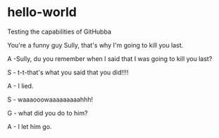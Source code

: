 # hello-world
Testing the capabilities of GitHubba

You're a funny guy Sully, that's why I'm going to kill you last.

A -Sully, du you remember when I said that I was going to kill you last?

S - t-t-that's what you said that you did!!!!

A - I lied.

S - waaaooowaaaaaaaaahhh!

G - what did you do to him?

A - I let him go.
